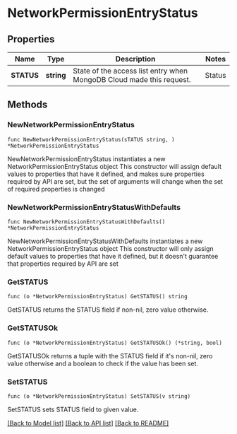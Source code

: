 # NetworkPermissionEntryStatus

## Properties

Name | Type | Description | Notes
------------ | ------------- | ------------- | -------------
**STATUS** | **string** | State of the access list entry when MongoDB Cloud made this request.  | Status | Activity | |---|---| | &#x60;ACTIVE&#x60; | This access list entry applies to all relevant cloud providers. | | &#x60;PENDING&#x60; | MongoDB Cloud has started to add access list entry. This access list entry may not apply to all cloud providers at the time of this request. | | &#x60;FAILED&#x60; | MongoDB Cloud didn&#39;t succeed in adding this access list entry. |  | [readonly] 

## Methods

### NewNetworkPermissionEntryStatus

`func NewNetworkPermissionEntryStatus(sTATUS string, ) *NetworkPermissionEntryStatus`

NewNetworkPermissionEntryStatus instantiates a new NetworkPermissionEntryStatus object
This constructor will assign default values to properties that have it defined,
and makes sure properties required by API are set, but the set of arguments
will change when the set of required properties is changed

### NewNetworkPermissionEntryStatusWithDefaults

`func NewNetworkPermissionEntryStatusWithDefaults() *NetworkPermissionEntryStatus`

NewNetworkPermissionEntryStatusWithDefaults instantiates a new NetworkPermissionEntryStatus object
This constructor will only assign default values to properties that have it defined,
but it doesn't guarantee that properties required by API are set

### GetSTATUS

`func (o *NetworkPermissionEntryStatus) GetSTATUS() string`

GetSTATUS returns the STATUS field if non-nil, zero value otherwise.

### GetSTATUSOk

`func (o *NetworkPermissionEntryStatus) GetSTATUSOk() (*string, bool)`

GetSTATUSOk returns a tuple with the STATUS field if it's non-nil, zero value otherwise
and a boolean to check if the value has been set.

### SetSTATUS

`func (o *NetworkPermissionEntryStatus) SetSTATUS(v string)`

SetSTATUS sets STATUS field to given value.


[[Back to Model list]](../README.md#documentation-for-models) [[Back to API list]](../README.md#documentation-for-api-endpoints) [[Back to README]](../README.md)


